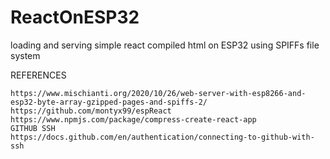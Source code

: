 # ReactOnESP32
loading and serving simple react compiled html on ESP32 using SPIFFs file system



REFERENCES

```
https://www.mischianti.org/2020/10/26/web-server-with-esp8266-and-esp32-byte-array-gzipped-pages-and-spiffs-2/
https://github.com/montyx99/espReact
https://www.npmjs.com/package/compress-create-react-app
GITHUB SSH
https://docs.github.com/en/authentication/connecting-to-github-with-ssh
```